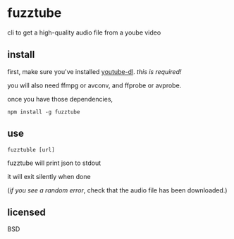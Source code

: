 # fuzztube

cli to get a high-quality audio file from a yoube video

## install

first, make sure you've installed [youtube-dl](https://github.com/rg3/youtube-dl). *this is required!*

you will also need ffmpg or avconv, and ffprobe or avprobe.

once you have those dependencies,

```
npm install -g fuzztube
```

## use

    fuzztuble [url]

fuzztube will print json to stdout

it will exit silently when done

(*if you see a random error*, check that the audio file has been downloaded.)

## licensed

BSD

